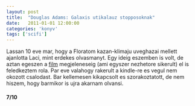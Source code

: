 ```yaml
---
layout: post
title:  "Douglas Adams: Galaxis utikalauz stopposoknak"
date:   2011-01-01 12:00:00
categories: 'konyv'
tags: ['scifi']
---
```


Lassan 10 eve mar, hogy a Floratom kazan-klimaju uveghazai mellett ajanlotta Laci, mint erdekes olvasmanyt. Egy ideig eszemben is volt, de aztan egeszen a <a href="http://www.imdb.com/title/tt0371724/">film</a> megjeleneseig (ami egyszer nezhetore sikerult) el is feledkeztem rola. Par eve valahogy rakerult a kindle-re es vegul nem okozott csalodast. Bar kellemesen kikapcsolt es szorakoztatott, de nem hiszem, hogy barmikor is ujra akarnam olvansi.

<h4>7/10</h4>